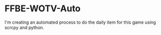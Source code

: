 # FFBE-WOTV-Auto
I'm creating an automated process to do the daily item for this game using scrcpy and python.
